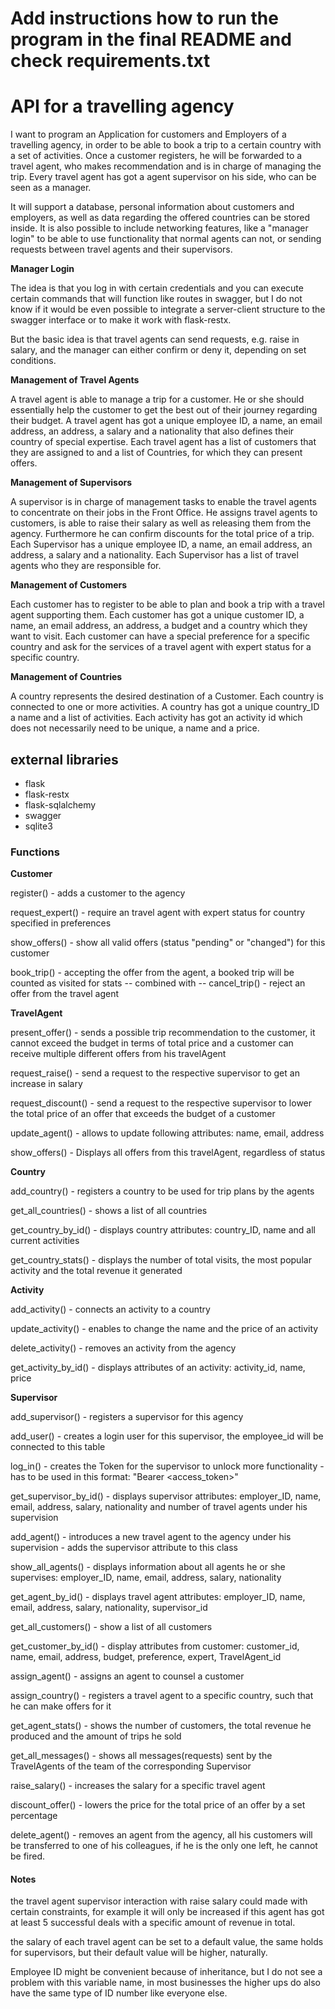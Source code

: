 
# Add instructions how to run the program in the final README and check requirements.txt 

# API for a travelling agency

I want to program an Application for customers and Employers of a travelling agency, in order to be able to book a trip to a certain country with a set of activities. Once a customer registers, he will be forwarded to a travel agent, who makes recommendation and is in charge of managing the trip. Every travel agent has got a agent supervisor on his side, who can be seen as a manager.

It will support a database, personal information about customers and employers, as well as data regarding the offered countries can be stored inside. It is also possible to include networking features, like a "manager login" to be able to use functionality that normal agents can not, or sending requests between travel agents and their supervisors. 

**Manager Login**

The idea is that you log in with certain credentials and you can execute certain commands that will function like routes in swagger, but I do not know if it would be even possible to integrate a server-client structure to the swagger interface or to make it work with flask-restx.

But the basic idea is that travel agents can send requests, e.g. raise in salary, and the manager can either confirm or deny it, depending on set conditions.

**Management of Travel Agents**

A travel agent is able to manage a trip for a customer. He or she should essentially help the customer to get the best out of their journey regarding their budget. A travel agent has got a unique employee ID, a name, an email address, an address, a salary and a nationality that also defines their country of special expertise. Each travel agent has a list of customers that they are assigned to and a list of Countries, for which they can present offers.

**Management of Supervisors**

A supervisor is in charge of management tasks to enable the travel agents to concentrate on their jobs in the Front Office. He assigns travel agents to customers, is able to raise their salary as well as releasing them from the agency. Furthermore he can confirm discounts for the total price of a trip. Each Supervisor has a unique employee ID, a name, an email address, an address, a salary and a nationality. Each Supervisor has a list of travel agents who they are responsible for. 

**Management of Customers**

Each customer has to register to be able to plan and book a trip with a travel agent supporting them. Each customer has got a unique customer ID, a name, an email address, an address, a budget and a country which they want to visit. Each customer can have a special preference for a specific country and ask for the services of a travel agent with expert status for a specific country.

**Management of Countries**

A country represents the desired destination of a Customer. Each country is connected to one or more activities. A country has got a unique country_ID a name and a list of activities. Each activity has got an activity id which does not necessarily need to be unique, a name and a price.


## external libraries

- flask
- flask-restx
- flask-sqlalchemy
- swagger
- sqlite3




### Functions

**Customer**

register() - adds a customer to the agency 

request_expert() - require an travel agent with expert status for country specified in preferences 

show_offers() - show all valid offers (status "pending" or "changed") for this customer 

book_trip() - accepting the offer from the agent, a booked trip will be counted as visited for stats -- combined with -- cancel_trip() - reject an offer from the travel agent 


**TravelAgent**

present_offer() - sends a possible trip recommendation to the customer, it cannot exceed the budget in terms of total price and a customer can receive multiple different offers from his travelAgent 

request_raise() - send a request to the respective supervisor to get an increase in salary

request_discount() - send a request to the respective supervisor to lower the total price of an offer that exceeds the budget of a customer 

update_agent() - allows to update following attributes: name, email, address

show_offers() - Displays all offers from this travelAgent, regardless of status


**Country**

add_country() - registers a country to be used for trip plans by the agents 

get_all_countries() - shows a list of all countries

get_country_by_id() - displays country attributes: country_ID, name and all current activities 

get_country_stats() - displays the number of total visits, the most popular activity and the total revenue it generated 


**Activity**

add_activity() - connects an activity to a country 

update_activity() - enables to change the name and the price of an activity 

delete_activity() - removes an activity from the agency 

get_activity_by_id() - displays attributes of an activity: activity_id, name, price



**Supervisor**

add_supervisor() - registers a supervisor for this agency

add_user() - creates a login user for this supervisor, the employee_id will be connected to this table

log_in() - creates the Token for the supervisor to unlock more functionality - has to be used in this format: "Bearer <access_token>"

get_supervisor_by_id() - displays supervisor attributes: employer_ID, name, email, address, salary, nationality and number of travel agents under his supervision

add_agent() - introduces a new travel agent to the agency under his supervision - adds the supervisor attribute to this class 

show_all_agents() - displays information about all agents he or she supervises: employer_ID, name, email, address, salary, nationality

get_agent_by_id() - displays travel agent attributes: employer_ID, name, email, address, salary, nationality, supervisor_id 

get_all_customers() - show a list of all customers

get_customer_by_id() - display attributes from customer: customer_id, name, email, address, budget, preference, expert, TravelAgent_id 

assign_agent() - assigns an agent to counsel a customer

assign_country() - registers a travel agent to a specific country, such that he can make offers for it 

get_agent_stats() - shows the number of customers, the total revenue he produced and the amount of trips he sold 

get_all_messages() - shows all messages(requests) sent by the TravelAgents of the team of the corresponding Supervisor 

raise_salary() - increases the salary for a specific travel agent

discount_offer() - lowers the price for the total price of an offer by a set percentage 

delete_agent() - removes an agent from the agency, all his customers will be transferred to one of his colleagues, if he is the only one left, he cannot be fired. 



#### Notes

the travel agent supervisor interaction with raise salary could made with certain constraints, for example it will only be increased if this agent has got at least 5 successful deals with a specific amount of revenue in total.

the salary of each travel agent can be set to a default value, the same holds for supervisors, but their default value will be higher, naturally.

Employee ID might be convenient because of inheritance, but I do not see a problem with this variable name, in most businesses the higher ups do also have the same type of ID number like everyone else.
